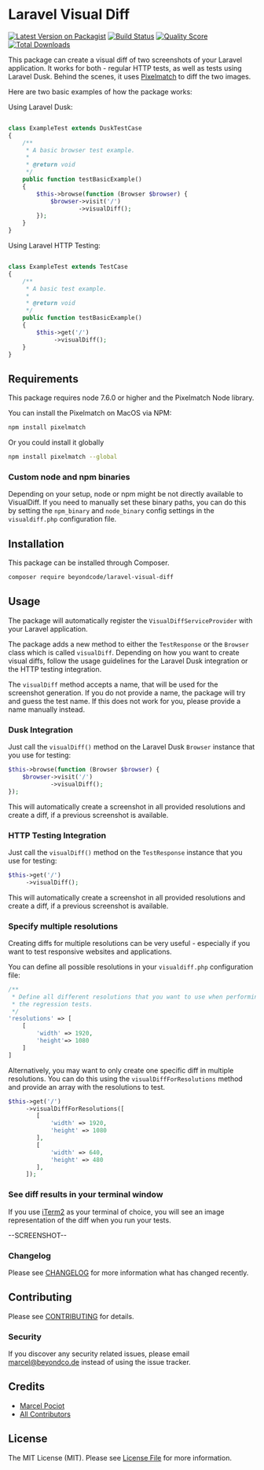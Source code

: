 # Laravel Visual Diff

[![Latest Version on Packagist](https://img.shields.io/packagist/v/beyondcode/laravel-visual-diff.svg?style=flat-square)](https://packagist.org/packages/beyondcode/laravel-visual-diff)
[![Build Status](https://img.shields.io/travis/beyondcode/laravel-visual-diff/master.svg?style=flat-square)](https://travis-ci.org/beyondcode/laravel-visual-diff)
[![Quality Score](https://img.shields.io/scrutinizer/g/beyondcode/laravel-visual-diff.svg?style=flat-square)](https://scrutinizer-ci.com/g/beyondcode/laravel-visual-diff)
[![Total Downloads](https://img.shields.io/packagist/dt/beyondcode/laravel-visual-diff.svg?style=flat-square)](https://packagist.org/packages/beyondcode/laravel-visual-diff)

This package can create a visual diff of two screenshots of your Laravel application. It works for both - regular HTTP tests, as well as tests using Laravel Dusk.
Behind the scenes, it uses [Pixelmatch](https://github.com/mapbox/pixelmatch) to diff the two images.

Here are two basic examples of how the package works:

Using Laravel Dusk:

```php

class ExampleTest extends DuskTestCase
{
    /**
     * A basic browser test example.
     *
     * @return void
     */
    public function testBasicExample()
    {
        $this->browse(function (Browser $browser) {
            $browser->visit('/')
                    ->visualDiff();
        });
    }
}

```

Using Laravel HTTP Testing:

```php

class ExampleTest extends TestCase
{
    /**
     * A basic test example.
     *
     * @return void
     */
    public function testBasicExample()
    {
        $this->get('/')
             ->visualDiff();
    }
}

```

## Requirements

This package requires node 7.6.0 or higher and the Pixelmatch Node library.

You can install the Pixelmatch on MacOS via NPM:

```bash
npm install pixelmatch
```

Or you could install it globally

```bash
npm install pixelmatch --global
```

### Custom node and npm binaries

Depending on your setup, node or npm might be not directly available to VisualDiff.
If you need to manually set these binary paths, you can do this by setting the `npm_binary` and `node_binary` config settings in the `visualdiff.php` configuration file.

## Installation

This package can be installed through Composer.

```bash
composer require beyondcode/laravel-visual-diff
```

## Usage

The package will automatically register the `VisualDiffServiceProvider` with your Laravel application.

The package adds a new method to either the `TestResponse` or the `Browser` class which is called `visualDiff`.
Depending on how you want to create visual diffs, follow the usage guidelines for the Laravel Dusk integration or the HTTP testing integration.

The `visualDiff` method accepts a name, that will be used for the screenshot generation. If you do not provide a name, the package will try and guess the test name. If this does not work for you, please provide a name manually instead.

### Dusk Integration

Just call the `visualDiff()` method on the Laravel Dusk `Browser` instance that you use for testing:

```php
$this->browse(function (Browser $browser) {
    $browser->visit('/')
            ->visualDiff();
});
``` 

This will automatically create a screenshot in all provided resolutions and create a diff, if a previous screenshot is available.

### HTTP Testing Integration

Just call the `visualDiff()` method on the `TestResponse` instance that you use for testing:

```php
$this->get('/')
     ->visualDiff();
``` 

This will automatically create a screenshot in all provided resolutions and create a diff, if a previous screenshot is available.

### Specify multiple resolutions

Creating diffs for multiple resolutions can be very useful - especially if you want to test responsive websites and applications.

You can define all possible resolutions in your `visualdiff.php` configuration file:

```php
/**
 * Define all different resolutions that you want to use when performing
 * the regression tests.
 */
'resolutions' => [
    [
        'width' => 1920,
        'height'=> 1080
    ]
]
``` 

Alternatively,  you may want to only create one specific diff in multiple resolutions.
You can do this using the `visualDiffForResolutions` method and provide an array with the resolutions to test.

```php
$this->get('/')
     ->visualDiffForResolutions([
        [
            'width' => 1920,
            'height' => 1080
        ],
        [
            'width' => 640,
            'height' => 480
        ],
     ]);
```

### See diff results in your terminal window

If you use [iTerm2](https://www.iterm2.com/) as your terminal of choice, you will see an image representation of the diff when you run your tests.

--SCREENSHOT--

### Changelog

Please see [CHANGELOG](CHANGELOG.md) for more information what has changed recently.

## Contributing

Please see [CONTRIBUTING](CONTRIBUTING.md) for details.

### Security

If you discover any security related issues, please email marcel@beyondco.de instead of using the issue tracker.

## Credits

- [Marcel Pociot](https://github.com/mpociot)
- [All Contributors](../../contributors)

## License

The MIT License (MIT). Please see [License File](LICENSE.md) for more information.
